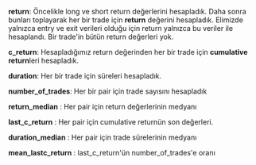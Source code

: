 **return**: Öncelikle long ve short return değerlerini hesapladık.
Daha sonra bunları toplayarak her bir trade için **return** değerini hesapladık.
Elimizde yalnızca entry ve exit verileri olduğu için return yalnızca bu veriler ile hesaplandı.
Bir trade'in bütün return değerleri yok.

**c_return**: Hesapladığımız return değerinden her bir trade için **cumulative return**leri hesapladık.

**duration**: Her bir trade için süreleri hesapladık.

**number_of_trades**: Her bir pair için trade sayısını hesapladık

**return_median** : Her pair için return değerlerinin medyanı

**last_c_return** : Her pair için cumulative returnün son değerleri.

**duration_median** : Her pair için trade sürelerinin medyanı

**mean_lastc_return** : last_c_return'ün number_of_trades'e oranı



